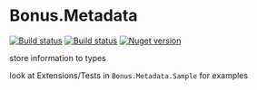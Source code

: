 # Bonus.Metadata
[![Build status](https://ci.appveyor.com/api/projects/status/1gumj578w11jdeuf/branch/master?svg=true)](https://ci.appveyor.com/project/Bonuspunkt/bonus-metadata/branch/master)
[![Build status](https://travis-ci.org/bonuspunkt/Bonus.Metadata.svg?branch=master)](https://travis-ci.org/bonuspunkt/Bonus.Metadata)
[![Nuget version](https://img.shields.io/nuget/v/Bonus.Metadata.svg)](https://www.nuget.org/packages/Bonus.Metadata/)

store information to types

look at Extensions/Tests in `Bonus.Metadata.Sample` for examples
